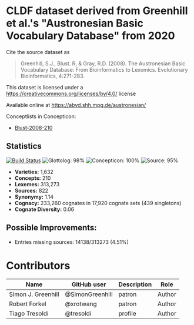 # CLDF dataset derived from Greenhill et al.'s "Austronesian Basic Vocabulary Database" from 2020

Cite the source dataset as

> Greenhill, S.J., Blust. R, & Gray, R.D. (2008). The Austronesian Basic Vocabulary Database: From Bioinformatics to Lexomics. Evolutionary Bioinformatics, 4:271-283.

This dataset is licensed under a https://creativecommons.org/licenses/by/4.0/ license

Available online at https://abvd.shh.mpg.de/austronesian/


Conceptlists in Concepticon:
- [Blust-2008-210](https://concepticon.clld.org/contributions/Blust-2008-210)
## Statistics


[![Build Status](https://travis-ci.org/lexibank/abvd.svg?branch=master)](https://travis-ci.org/lexibank/abvd)
![Glottolog: 98%](https://img.shields.io/badge/Glottolog-98%25-green.svg "Glottolog: 98%")
![Concepticon: 100%](https://img.shields.io/badge/Concepticon-100%25-brightgreen.svg "Concepticon: 100%")
![Source: 95%](https://img.shields.io/badge/Source-95%25-green.svg "Source: 95%")

- **Varieties:** 1,632
- **Concepts:** 210
- **Lexemes:** 313,273
- **Sources:** 822
- **Synonymy:** 1.14
- **Cognacy:** 233,260 cognates in 17,920 cognate sets (439 singletons)
- **Cognate Diversity:** 0.06

## Possible Improvements:



- Entries missing sources: 14138/313273 (4.51%)

# Contributors

Name               | GitHub user     | Description                          | Role
---                | ---             | ---                                  | ---
Simon J. Greenhill | @SimonGreenhill | patron                               | Author
Robert Forkel      | @xrotwang       | patron                               | Author
Tiago Tresoldi     | @tresoldi       | profile                              | Author



